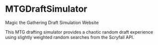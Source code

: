 # MTGDraftSimulator
Magic the Gathering Draft Simulation Website

This MTG drafting simulator provides a chaotic random draft experience using slightly weighted random searches from the Scryfall API.
